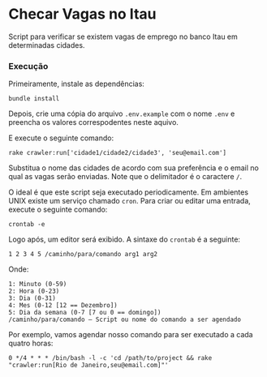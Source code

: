 # Checar Vagas no Itau

Script para verificar se existem vagas de emprego no banco Itau em determinadas cidades.

### Execução

Primeiramente, instale as dependências:

    bundle install

Depois, crie uma cópia do arquivo `.env.example` com o nome `.env` e preencha os valores correspodentes neste aquivo.

E execute o seguinte comando:

    rake crawler:run['cidade1/cidade2/cidade3', 'seu@email.com']

Substitua o nome das cidades de acordo com sua preferência e o email no qual as vagas serão enviadas. Note que o delimitador é o caractere `/`.

O ideal é que este script seja executado periodicamente. Em ambientes UNIX existe um serviço chamado `cron`. Para criar ou editar uma entrada, execute o seguinte comando:

    crontab -e

Logo após, um editor será exibido. A sintaxe do `crontab` é a seguinte:

    1 2 3 4 5 /caminho/para/comando arg1 arg2

Onde:

    1: Minuto (0-59)
    2: Hora (0-23)
    3: Dia (0-31)
    4: Mes (0-12 [12 == Dezembro])
    5: Dia da semana (0-7 [7 ou 0 == domingo])
    /caminho/para/comando – Script ou nome do comando a ser agendado

Por exemplo, vamos agendar nosso comando para ser executado a cada quatro horas:

    0 */4 * * * /bin/bash -l -c 'cd /path/to/project && rake "crawler:run[Rio de Janeiro,seu@email.com]"'
